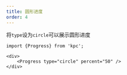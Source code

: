 ```yaml
---
title: 圆形进度
order: 4
---
```


将`type`设为`circle`可以展示圆形进度

```vdt
import {Progress} from 'kpc';

<div>
    <Progress type="circle" percent="50" />
</div>
```
